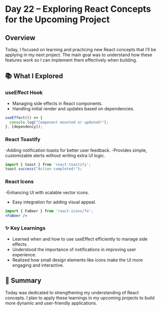 # Day 22 – Exploring React Concepts for the Upcoming Project

## Overview
Today, I focused on learning and practicing new React concepts that I’ll be applying in my next project. The main goal was to understand how these features work so I can implement them effectively when building.

## 📚 What I Explored

### useEffect Hook
- Managing side effects in React components.
- Handling initial render and updates based on dependencies.

```jsx
useEffect(() => {
  console.log("Component mounted or updated!");
}, [dependency]);
```

### React Toastify
-Adding notification toasts for better user feedback.
-Provides simple, customizable alerts without writing extra UI logic.

```jsx
import { toast } from 'react-toastify';
toast.success("Action completed!");
```

### React Icons
-Enhancing UI with scalable vector icons.
- Easy integration for adding visual appeal.

```jsx
import { FaBeer } from 'react-icons/fa';
<FaBeer />
```

### ✨ Key Learnings
- Learned when and how to use useEffect efficiently to manage side effects.
- Understood the importance of notifications in improving user experience.
- Realized how small design elements like icons make the UI more engaging and interactive.

## 🧠 Summary
Today was dedicated to strengthening my understanding of React concepts. I plan to apply these learnings in my upcoming projects to build more dynamic and user-friendly applications.